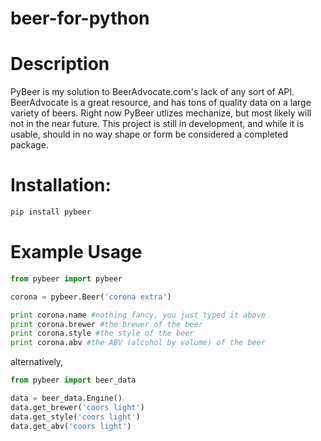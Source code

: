 # beer-for-python

# Description

PyBeer is my solution to BeerAdvocate.com's lack of any sort of API. BeerAdvocate is a great resource, and has tons of quality data on a large variety of beers. Right now PyBeer utlizes mechanize, but most likely will not in the near future. This project is still in development, and while it is usable, should in no way shape or form be considered a completed package. 


# Installation:

```python
pip install pybeer
```

# Example Usage

```python
from pybeer import pybeer

corona = pybeer.Beer('corona extra')

print corona.name #nothing fancy, you just typed it above
print corona.brewer #the brewer of the beer
print corona.style #the style of the beer
print corona.abv #the ABV (alcohol by volume) of the beer
```

alternatively, 

```python
from pybeer import beer_data

data = beer_data.Engine()
data.get_brewer('coors light')
data.get_style('coors light')
data.get_abv('coors light')
```
